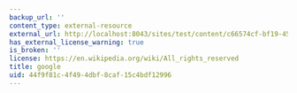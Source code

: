```yaml
---
backup_url: ''
content_type: external-resource
external_url: http://localhost:8043/sites/test/content/c66574cf-bf19-4515-b2cb-5e6f5ef61678/?ocw_resource_link_uuid=c66574cf-bf19-4515-b2cb-5e6f5ef61678&ocw_resource_link_suffix=
has_external_license_warning: true
is_broken: ''
license: https://en.wikipedia.org/wiki/All_rights_reserved
title: google
uid: 44f9f81c-4f49-4dbf-8caf-15c4bdf12996
---
```

